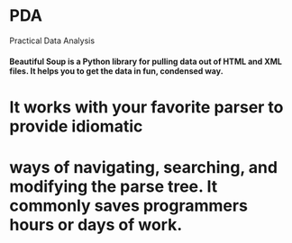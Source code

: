 # PDA
Practical Data Analysis


#### Beautiful Soup is a Python library for pulling data out of HTML and XML files. It helps you to get the data in fun, condensed way.
# It works with your favorite parser to provide idiomatic 
# ways of navigating, searching, and modifying the parse tree. It commonly saves programmers hours or days of work.
